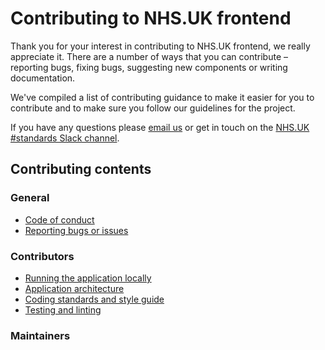 # Contributing to NHS.UK frontend

Thank you for your interest in contributing to NHS.UK frontend, we really appreciate it. There are a number
of ways that you can contribute – reporting bugs, fixing bugs, suggesting new components or writing documentation.

We've compiled a list of contributing guidance to make it easier for you to contribute and to make sure you follow our guidelines for the project.

If you have any questions please [email us](mailto:service-manual@nhs.net) or get in touch on the [NHS.UK #standards Slack channel](https://nhsuk.slack.com/messages/standards).

## Contributing contents

### General
- [Code of conduct](/code_of_conduct.md)
- [Reporting bugs or issues](docs/contributing/reporting-bugs.md)

### Contributors
- [Running the application locally](docs/contributing/running-locally.md)
- [Application architecture](docs/contributing/application-architecture.md)
- [Coding standards and style guide](docs/contributing/coding-standards/README.md)
- [Testing and linting]()

### Maintainers
